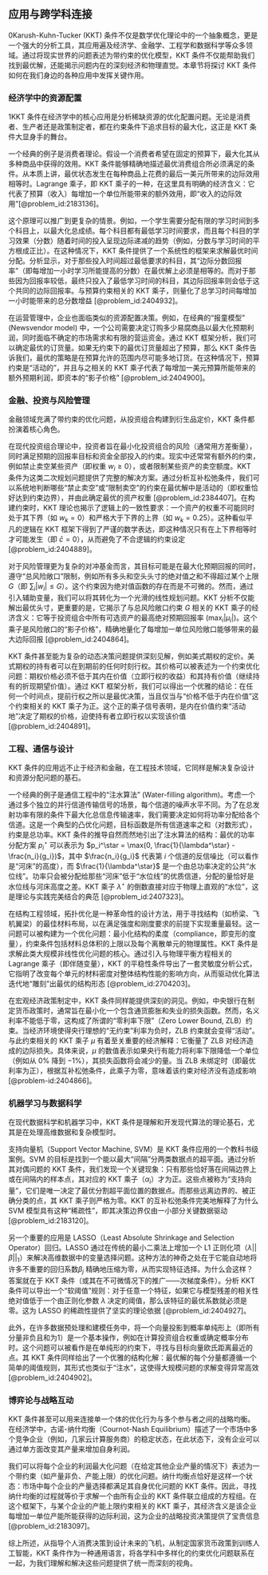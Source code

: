 ## 应用与跨学科连接

0Karush-Kuhn-Tucker (KKT) 条件不仅是数学优化理论中的一个抽象概念，更是一个强大的分析工具，其应用遍及经济学、金融学、工程学和数据科学等众多领域。通过将现实世界的问题表述为带约束的优化模型，KKT 条件不仅能帮助我们找到最优解，还能揭示问题内在的深刻经济和物理直觉。本章节将探讨 KKT 条件如何在我们身边的各种应用中发挥关键作用。

### 经济学中的资源配置

1KKT 条件在经济学中的核心应用是分析稀缺资源的优化配置问题。无论是消费者、生产者还是政策制定者，都在约束条件下追求目标的最大化，这正是 KKT 条件大显身手的舞台。

一个经典的例子是消费者理论。假设一个消费者希望在固定的预算下，最大化其从多种商品中获得的效用。KKT 条件能够精确地描述最优消费组合所必须满足的条件。从本质上讲，最优状态发生在每种商品上花费的最后一美元所带来的边际效用相等时。Lagrange 乘子，即 KKT 乘子的一种，在这里具有明确的经济含义：它代表了预算（收入）每增加一个单位所能带来的额外效用，即“收入的边际效用”[@problem_id:2183136]。

这个原理可以推广到更复杂的情景。例如，一个学生需要分配有限的学习时间到多个科目上，以最大化总成绩。每个科目都有最低学习时间要求，而且每个科目的学习效果（分数）随着时间的投入呈现边际递减的趋势（例如，分数与学习时间的平方根成正比）。在这种情况下，KKT 条件提供了一个系统性的框架来求解最优时间分配。分析显示，对于那些投入时间超过最低要求的科目，其“边际分数回报率”（即每增加一小时学习所能提高的分数）在最优解上必须是相等的。而对于那些因为回报率较低，最终只投入了最低学习时间的科目，其边际回报率则会低于这个共同的边际回报率。与预算约束相关的 KKT 乘子，则量化了总学习时间每增加一小时能带来的总分数增益 [@problem_id:2404932]。

在运营管理中，企业也面临类似的资源配置决策。例如，在经典的“报童模型” (Newsvendor model) 中，一个公司需要决定订购多少易腐商品以最大化预期利润，同时面临不确定的市场需求和有限的营运资金。通过 KKT 框架分析，我们可以确定最优的订货量。如果无约束下的最优订货量超出了预算，那么 KKT 条件告诉我们，最优的策略是在预算允许的范围内尽可能多地订货。在这种情况下，预算约束是“活动的”，并且与之相关的 KKT 乘子代表了每增加一美元预算所能带来的额外预期利润，即资本的“影子价格” [@problem_id:2404900]。

### 金融、投资与风险管理

金融领域充满了带约束的优化问题，从投资组合构建到衍生品定价，KKT 条件都扮演着核心角色。

在现代投资组合理论中，投资者旨在最小化投资组合的风险（通常用方差衡量），同时满足预期的回报率目标和资金全部投入的约束。现实中还常常有额外的约束，例如禁止卖空某些资产（即权重 $w_i \ge 0$），或者限制某些资产的卖空额度。KKT 条件为这类二次规划问题提供了完整的解决方案。通过分析互补松弛条件，我们可以系统地判断哪些“禁止卖空”或“限制卖空”的约束在最优解中是活动的（即权重恰好达到约束边界），并由此确定最优的资产权重 [@problem_id:2384407]。在构建约束时，KKT 理论也揭示了逻辑上的一致性要求：一个资产的权重不可能同时处于其下界（如 $w_k = 0$）和严格大于下界的上界（如 $w_k=0.25$）。这种看似平凡的逻辑在 KKT 框架下得到了严谨的数学表达，即这种情况只有在上下界相等时才可能发生（即 $\bar{c}=0$），从而避免了不合逻辑的约束设定 [@problem_id:2404889]。

对于风险管理更为复杂的对冲基金而言，其目标可能是在最大化预期回报的同时，遵守“总风险敞口”限制，例如所有多头和空头头寸的绝对值之和不得超过某个上限 $G$（即 $\sum_i |w_i| \le G$）。这个约束因为绝对值函数的存在而是不可微的。然而，通过引入辅助变量，我们可以将其转化为一个光滑的线性规划问题。KKT 分析不仅能解出最优头寸，更重要的是，它揭示了与总风险敞口约束 $G$ 相关的 KKT 乘子的经济含义：它等于投资组合中所有可选资产的最高绝对预期回报率 $(\max_i |\mu_i|)$。这个乘子是风险敞口的“影子价格”，精确地量化了每增加一单位风险敞口能够带来的最大边际回报 [@problem_id:2404864]。

KKT 条件甚至能为复杂的动态决策问题提供深刻见解，例如美式期权的定价。美式期权的持有者可以在到期前的任何时刻行权。其价格可以被表述为一个约束优化问题：期权价格必须不低于其内在价值（立即行权的收益）和其持有价值（继续持有的折现期望价值）。通过 KKT 框架分析，我们可以得出一个优雅的结论：在任何一个时间点，提前行权之所以是最优决策，当且仅当与“价格不低于内在价值”这个约束相关的 KKT 乘子为正。这个正的乘子信号表明，是内在价值约束“活动地”决定了期权的价格，迫使持有者立即行权以实现该价值 [@problem_id:2404891]。

### 工程、通信与设计

KKT 条件的应用远不止于经济和金融，在工程技术领域，它同样是解决复杂设计和资源分配问题的基石。

一个经典的例子是通信工程中的“注水算法” (Water-filling algorithm)。考虑一个通过多个独立的并行信道传输信号的场景，每个信道的噪声水平不同。为了在总发射功率有限的条件下最大化总信息传输速率，我们需要决定如何将功率分配给各个信道。这是一个典型的凸优化问题，目标函数是所有信道速率之和（对数形式），约束是总功率。KKT 条件的推导自然而然地引出了注水算法的结构：最优的功率分配方案 $p_i^\star$ 可以表示为 $p_i^\star = \max(0, \frac{1}{\lambda^\star} - \frac{n_i}{g_i})$，其中 $\frac{n_i}{g_i}$ 代表第 $i$ 个信道的反信噪比（可以看作是“河床”的高度），而 $\frac{1}{\lambda^\star}$ 是一个由总功率决定的公共“水位线”。功率只会被分配给那些“河床”低于“水位线”的优质信道，分配的量恰好是水位线与河床高度之差。KKT 乘子 $\lambda^\star$ 的倒数直接对应于物理上直观的“水位”，这是理论与实践完美结合的典范 [@problem_id:2407323]。

在结构工程领域，拓扑优化是一种革命性的设计方法，用于寻找结构（如桥梁、飞机翼梁）的最佳材料布局，以在满足强度和刚度要求的前提下实现重量最轻。这一问题可以被构建为一个优化问题：最小化结构的柔度（compliance，即变形的度量），约束条件包括材料总体积的上限以及每个离散单元的物理属性。KKT 条件是求解此类大规模非线性优化问题的核心。通过引入与物理平衡方程相关的 Lagrange 乘子（即伴随变量），KKT 的平稳性条件导出了一套灵敏度分析公式，它指明了改变每个单元的材料密度对整体结构性能的影响方向，从而驱动优化算法迭代地“雕刻”出最优的结构形态 [@problem_id:2704203]。

在宏观经济政策制定中，KKT 条件同样能提供深刻的洞见。例如，中央银行在制定货币政策时，通常旨在最小化一个包含通货膨胀和失业的损失函数。然而，名义利率不能低于零，这构成了所谓的“零利率下限”（Zero Lower Bound, ZLB）约束。当经济环境使得央行理想的“无约束”利率为负时，ZLB 约束就会变得“活动”。与此约束相关的 KKT 乘子 $\mu$ 有着至关重要的经济解释：它衡量了 ZLB 对经济造成的边际损失。具体来说，$\mu$ 的数值表示如果央行有能力将利率下限降低一个单位（例如从 $0\%$ 降到 $-1\%$），其损失函数将会减少的量。当 ZLB 未绑定时（即最优利率为正），根据互补松弛条件，此乘子为零，意味着该约束对经济没有造成影响 [@problem-id:2404866]。

### 机器学习与数据科学

在现代数据科学和机器学习中，KKT 条件是理解和开发现代算法的理论基石，尤其是在处理高维数据和复杂模型时。

支持向量机（Support Vector Machine, SVM）是 KKT 条件应用的一个教科书级案例。SVM 的目标是找到一个能以最大“间隔”分两类数据点的超平面。通过分析其对偶问题的 KKT 条件，我们发现一个关键现象：只有那些恰好落在间隔边界上或在间隔内的样本点，其对应的 KKT 乘子（$\alpha_i$）才为正。这些点被称为“支持向量”，它们是唯一决定了最优分割超平面位置的数据点。而那些远离边界的、被正确分类的点，其 KKT 乘子则严格为零。KKT 的互补松弛条件完美地解释了为什么 SVM 模型具有这种“稀疏性”，即其决策边界仅由一小部分关键数据驱动 [@problem_id:2183120]。

另一个重要的应用是 LASSO（Least Absolute Shrinkage and Selection Operator）回归。LASSO 通过在传统的最小二乘法上增加一个 L1 正则化项（$\lambda ||\beta||_1$）来解决高维数据中的变量选择问题。这种方法的神奇之处在于它能自动地将许多不重要的回归系数$\beta_j$ 精确地压缩为零，从而实现特征选择。为什么会这样？答案就在于 KKT 条件（或其在不可微情况下的推广——次梯度条件）。分析 KKT 条件可以导出一个“软阈值”规则：对于任意一个特征，如果它与模型残差的相关性绝对值低于一个由正则化参数 $\lambda$ 决定的阈值，那么该特征的最优系数就必须是零。这为 LASSO 的稀疏性提供了坚实的理论依据 [@problem_id:2404927]。

此外，在许多数据预处理和建模任务中，将一个向量投影到概率单纯形上（即所有分量非负且和为1）是一个基本操作，例如在计算投资组合权重或确定概率分布时。这个问题可以被看作是在单纯形的约束下，寻找与目标向量欧氏距离最近的点。其 KKT 条件同样给出了一个优雅的结构化解：最优解的每个分量都遵循一个简单的阈值规则，其形式也类似于“注水”，这使得大规模问题的求解变得异常高效 [@problem_id:2404902]。

### 博弈论与战略互动

KKT 条件甚至可以用来连接单一个体的优化行为与多个参与者之间的战略均衡。在经济学中，古诺-纳什均衡（Cournot-Nash Equilibrium）描述了一个市场中多个竞争企业（例如，几家云计算服务商）的稳定状态，在此状态下，没有企业可以通过单方面改变其产量来增加自身利润。

我们可以将每个企业的利润最大化问题（在给定其他企业产量的情况下）表述为一个带约束（如产量非负、产能上限）的优化问题。纳什均衡点恰好是这样一个状态：市场中每个企业的产量选择都满足其自身优化问题的 KKT 条件。因此，寻找纳什均衡的过程就等价于求解一个由所有企业的 KKT 条件联立组成的方程组。在这个框架下，与某个企业的产能上限约束相关的 KKT 乘子，其经济含义是该企业每增加一单位产能所能获得的边际利润，这为企业的战略投资决策提供了宝贵信息 [@problem_id:2183097]。

综上所述，从指导个人消费决策到设计未来的飞机，从制定国家货币政策到训练人工智能，KKT 条件作为一种通用语言，将各学科中多样化的约束优化问题联系在一起，为我们理解和解决这些问题提供了统一而深刻的视角。
